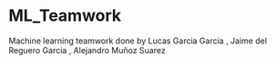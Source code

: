 # ML_Teamwork
Machine learning teamwork done by Lucas Garcia Garcia , Jaime del Reguero Garcia , Alejandro Muñoz Suarez
